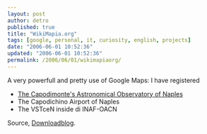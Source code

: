 ```yaml
---
layout: post
author: detro
published: true
title: "WikiMapia.org"
tags: [google, personal, it, curiosity, english, projects]
date: "2006-06-01 10:52:36"
updated: "2006-06-01 10:52:36"
permalink: /2006/06/01/wikimapiaorg/
---
```


A very powerfull and pretty use of Google Maps: I have registered
- <a href="http://www.wikimapia.org/#y=40863501&x=14255147&z=16&l=4&m=h">The Capodimonte's Astronomical Observatory of Naples</a>
- The Capodichino Airport of Naples
- The VSTceN inside di INAF-OACN

Source, <a href="http://www.downloadblog.it/post/1994/wikimapia-descrivi-tutto-il-pianeta">Downloadblog</a>.


